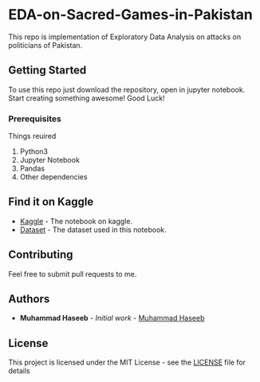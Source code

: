 # EDA-on-Sacred-Games-in-Pakistan
This repo is implementation of Exploratory Data Analysis on attacks on politicians of Pakistan.
<br>
## Getting Started

To use this repo just download the repository, open in jupyter notebook. Start creating something awesome! Good Luck!

### Prerequisites

Things reuired<br>
1. Python3
2. Jupyter Notebook
3. Pandas
4. Other dependencies

## Find it on Kaggle

* [Kaggle](https://www.kaggle.com/iammhaseeb/eda-on-sacred-games-in-pakistan) - The notebook on kaggle.
* [Dataset](https://www.kaggle.com/zusmani/sacred-games) - The dataset used in this notebook.

## Contributing

Feel free to submit pull requests to me.


## Authors

* **Muhammad Haseeb** - *Initial work* - [Muhammad Haseeb](https://github.com/iam-mhaseeb)


## License

This project is licensed under the MIT License - see the [LICENSE](LICENSE) file for details
